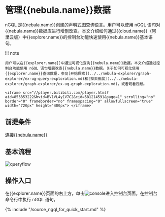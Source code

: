 # 管理{{nebula.name}}数据

nGQL 是{{nebula.name}}创建的声明式图查询语言。用户可以使用 nGQL 语句对{{nebula.name}}数据库进行增删改查。本文介绍如何通过{{cloud.name}}（阿里云版）中{{explorer.name}}的控制台功能快速使用{{nebula.name}}基本语句。

!!! note

    用户可以在{{explorer.name}}中通过可视化查询{{nebula.name}}数据。本文介绍通过控制台功能使用 nGQL 语句增删改查{{nebula.name}}数据。关于如何可视化使用{{explorer.name}}查询数据，参见[开始探索](../../nebula-explorer/graph-explorer/ex-ug-query-exploration.md)和[探索拓展](../../nebula-explorer/graph-explorer/ex-ug-graph-exploration.md)，或者观看视频。

    <iframe src="//player.bilibili.com/player.html?aid=853353222&bvid=BV1VL4y1V7C2&cid=581214591&page=1" scrolling="no" border="0" frameborder="no" framespacing="0" allowfullscreen="true" width="720px" height="480px"> </iframe>

## 前提条件

[连接{{nebula.name}}](2.connect-to-nebulagraph-on-cloud.md)

## 基本流程

![queryflow](https://docs-cdn.nebula-graph.com.cn/figures/queryflow_2022-09-29_17-27-31.png)

## 操作入口

在{{explorer.name}}页面的右上方，单击![console](https://docs-cdn.nebula-graph.com.cn/figures/nav-console2.png)进入控制台页面。在控制台命令行中执行 nGQL 语句。

{% include "/source_ngql_for_quick_start.md" %}
<!-- The line above is for content reusing. The source file is in the docs-2.0/reuse directory. -->

